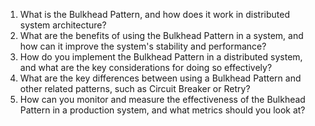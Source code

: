 

1. What is the Bulkhead Pattern, and how does it work in distributed system architecture?
2. What are the benefits of using the Bulkhead Pattern in a system, and how can it improve the system's stability and performance?
3. How do you implement the Bulkhead Pattern in a distributed system, and what are the key considerations for doing so effectively?
4. What are the key differences between using a Bulkhead Pattern and other related patterns, such as Circuit Breaker or Retry?
5. How can you monitor and measure the effectiveness of the Bulkhead Pattern in a production system, and what metrics should you look at?